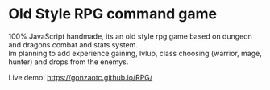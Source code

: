 # Old Style RPG command game
100% JavaScript handmade, its an old style rpg game based on dungeon and dragons combat and stats system. <br>
Im planning to add experience gaining, lvlup, class choosing (warrior, mage, hunter) and drops from the enemys. <br>

Live demo: https://gonzaotc.github.io/RPG/
